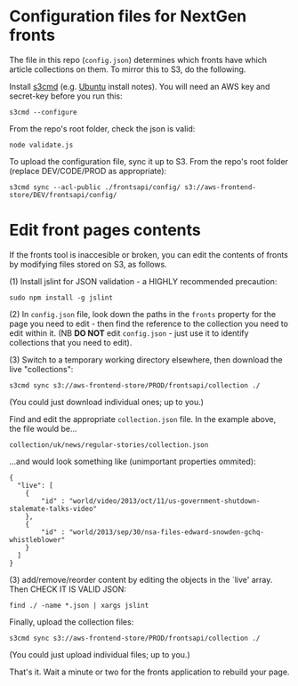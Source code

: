 Configuration files for NextGen fronts
======================================

The file in this repo (`config.json`) determines which fronts have which article collections on them. To mirror this to S3, do the following.

Install [s3cmd](http://s3tools.org/s3cmd) (e.g. [Ubuntu](http://s3tools.org/repositories#note-deb) install notes). You will need an AWS key and secret-key before you run this:
```
s3cmd --configure
```

From the repo's root folder, check the json is valid:
```
node validate.js
```

To upload the configuration file, sync it up to S3. From the repo's root folder (replace DEV/CODE/PROD as appropriate):
```
s3cmd sync --acl-public ./frontsapi/config/ s3://aws-frontend-store/DEV/frontsapi/config/
```

Edit front pages contents
======================================

If the fronts tool is inaccesible or broken, you can edit the contents of fronts by modifying files stored on S3, as follows.

(1) Install jslint for JSON validation - a HIGHLY recommended precaution:
```
sudo npm install -g jslint
```

(2) In `config.json` file, look down the paths in the `fronts` property for the page you need to edit - then find the reference to the collection you need to edit within it. (NB **DO NOT** edit `config.json` - just use it to identify collections that you need to edit).

(3) Switch to a temporary working directory elsewhere, then download the live "collections":
```
s3cmd sync s3://aws-frontend-store/PROD/frontsapi/collection ./
```
(You could just download individual ones; up to you.)

Find and edit the appropriate `collection.json` file. In the example above, the file would be...
```
collection/uk/news/regular-stories/collection.json
```
...and would look something like (unimportant properties ommited):
```
{
  "live": [
    {
        "id" : "world/video/2013/oct/11/us-government-shutdown-stalemate-talks-video"
    },
    {
        "id" : "world/2013/sep/30/nsa-files-edward-snowden-gchq-whistleblower"
    }
  ]
}
```

(3) add/remove/reorder content by editing the objects in the `live' array. Then CHECK IT IS VALID JSON:
```
find ./ -name *.json | xargs jslint
```

Finally, upload the collection files:
```
s3cmd sync s3://aws-frontend-store/PROD/frontsapi/collection ./
```
(You could just upload individual files; up to you.)

That's it. Wait a minute or two for the fronts application to rebuild your page.
